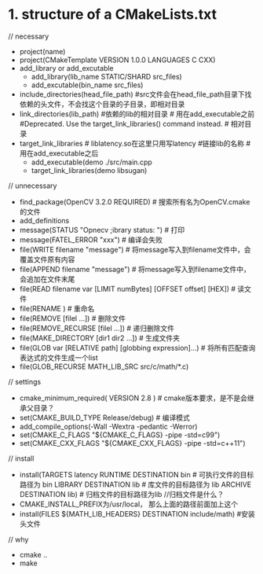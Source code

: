 # 1. structure of a CMakeLists.txt

// necessary
- project(name)
- project(CMakeTemplate VERSION 1.0.0 LANGUAGES C CXX)
- add_library or add_excutable
     - add_library(lib_name STATIC/SHARD src_files)
     - add_excutable(bin_name src_files)
- include_directories(head_file_path)  #src文件会在head_file_path目录下找依赖的头文件，不会找这个目录的子目录，即相对目录
- link_directories(lib_path)  #依赖的lib的相对目录 # 用在add_executable之前 #Deprecated. Use the target_link_libraries() command instead. # 相对目录
- target_link_libraries # liblatency.so在这里只用写latency #链接lib的名称 # 用在add_executable之后
    - add_executable(demo ./src/main.cpp
    - target_link_libraries(demo libsugan)

// unnecessary
- find_package(OpenCV 3.2.0 REQUIRED) # 搜索所有名为OpenCV.cmake的文件
- add_definitions
- message(STATUS "Opnecv ;ibrary status: ") # 打印
- message(FATEL_ERROR "xxx") # 编译会失败
- file(WRITE filename "message") # 将message写入到filename文件中，会覆盖文件原有内容
- file(APPEND filename "message") # 将message写入到filename文件中，会追加在文件末尾
- file(READ filename var [LIMIT numBytes] [OFFSET offset] [HEX]) # 读文件
- file(RENAME <oldname> <newname>) # 重命名
- file(REMOVE [filel ...]) # 删除文件
- file(REMOVE_RECURSE [filel ...]) # 递归删除文件
- file(MAKE_DIRECTORY [dir1 dir2 ...]) # 生成文件夹
- file(GLOB var [RELATIVE path] [globbing expression]...) # 将所有匹配查询表达式的文件生成一个list
- file(GLOB_RECURSE MATH_LIB_SRC src/c/math/*.c)

// settings
- cmake_minimum_required( VERSION 2.8 ) # cmake版本要求，是不是会继承父目录？
- set(CMAKE_BUILD_TYPE Release/debug) # 编译模式
- add_compile_options(-Wall -Wextra -pedantic -Werror)
- set(CMAKE_C_FLAGS "${CMAKE_C_FLAGS} -pipe -std=c99")
- set(CMAKE_CXX_FLAGS "${CMAKE_CXX_FLAGS} -pipe -std=c++11")

// install
- install(TARGETS latency
        RUNTIME DESTINATION bin     # 可执行文件的目标路径为 bin
        LIBRARY DESTINATION lib     # 库文件的目标路径为 lib
        ARCHIVE DESTINATION lib)    # 归档文件的目标路径为lib //归档文件是什么？
- CMAKE_INSTALL_PREFIX为/usr/local， 那么上面的路径前面加上这个
- install(FILES ${MATH_LIB_HEADERS} DESTINATION include/math) #安装头文件

// why
- cmake ..
- make

